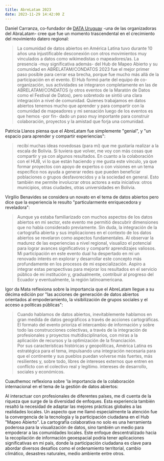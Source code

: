 ```yaml
---
title: AbreLatam 2023
date: 2023-11-29 14:42:00 Z
---
```


Daniel Carranza, co-fundador de [DATA Uruguay](https://data.org.uy/) -una de las organizadoras del AbraLatam- cree que fue un momento trascendental en el crecimiento del movimiento datero regional:

> La comunidad de datos abiertos en América Latina tuvo durante 10 años una injustificable desconexión con otros movimientos muy vinculados a datos como wikimedistas o mapeadores/as. La presencia -muy significativa además- del Hub de Mapeo Abierto y su comunidad en ABRELATAM/CONDATOS 2023 fue el mejor primer paso posible para cerrar esa brecha, porque fue mucho más allá de la participación en el evento. El Hub formó parte del equipo de co-organización, sus actividades se integraron completamente en las de ABRELATAM/CONDATOS (y otros eventos de la Maratón de Datos como el Festival de Datos), pero sobretodo se sintió una clara integración a nivel de comunidad. Quienes trabajamos en datos abiertos tenemos mucho que aprender y para compartir con la comunidad de mapeadores y mi sensación luego de los eventos es que hemos -por fin- dado un paso muy importante para construir colaboración, proyectos y la amistad que forja una comunidad.

Patricia Llanos piensa que el AbreLatam fue simplemente "genial", y "un espacio para aprender y compartir experiencias":

> recibí muchas ideas novedosas (para mí) que me gustaría realizar a la escala de Bolivia. Si tuviera que volver, me voy con más cosas que compartir y ya con algunos resultados. En cuanto a la colaboración con el HUB, vi lo que están haciendo y me gusta este vínculo, ya que formar proyectos con apoyo de expertos o con visiones en un tema específico nos ayuda a generar redes que pueden beneficiar poblaciones o grupos desfavorecidos y a la sociedad en general. Esto también me permite involucrar otros actores a esta iniciativa: otros municipios, otras ciudades, otras universidades en Bolivia.

Virgilio Benavides se considera un novato en el tema de datos abiertos pero dice que la experiencia le resulto "particularmente enriquecedora y reveladora":

> Aunque ya estaba familiarizado con muchos aspectos de los datos abiertos en mi sector, este evento me permitió descubrir dimensiones que no había considerado previamente. Sin duda, la integración de la cartografía abierta y sus implicaciones en el contexto de los datos abiertos se revelaron como aspectos fundamentales. Al observar la madurez de las experiencias a nivel regional, visualizo el potencial para lograr avances significativos y compartir aprendizajes valiosos. Mi participación en este evento dual ha despertado en mí un renovado interés en explorar y desarrollar este concepto más profundamente en los procesos de mi especialización. Aspiro a integrar estas perspectivas para mejorar los resultados en el servicio público de mi institución y, gradualmente, contribuir al progreso del Ecuador y eventualmente, la región latinoamericana.

Igor da Mata reflexiona sobre la importancia que el AbreLatam llegue a su décima edición por "las acciones de generación de datos abiertos orientados al empoderamiento, la visibilización de grupos sociales y el acceso a políticas públicas":

> Cuando hablamos de datos abiertos, inevitablemente hablamos en gran medida de datos geográficos a través de acciones cartográficas. El formato del evento prioriza el intercambio de información y sobre todo las construcciones colectivas, a través de la integración de profesionales y proyectos multidisciplinarios, con miras a la aplicación de recursos y la optimización de la financiación.\
> Por sus características históricas y geopolíticas, América Latina es estratégica para el tema, impulsando una integración necesaria para que el continente y sus pueblos puedan volverse más fuertes, más resilientes y, sobre todo, libres de intereses externos que entren en conflicto con el colectivo real y legítimo. intereses de desarrollo, sociales y económicos.

Cuauthemoc reflexiona sobre 'la importancia de la colaboración internacional en el tema de la gestión de datos abiertos:

Al interactuar con profesionales de diferentes países, me di cuenta de la riqueza que surge de la diversidad de enfoques. Esta experiencia también resaltó la necesidad de adaptar las mejores prácticas globales a las realidades locales. Un aspecto que me llamó especialmente la atención fue la convergencia de la tecnología y la participación ciudadana en el Hub "Mapeo Abierto". La cartografía colaborativa no solo es una herramienta poderosa para la visualización de datos, sino también un medio para empoderar a las comunidades locales. Este enfoque descentralizado hacia la recopilación de información geoespacial podría tener aplicaciones significativas en mi país, donde la participación ciudadana es clave para abordar diversos desafíos como el ordenamiento territorial, cambio climático, desastres naturales, medio ambiente entre otros.